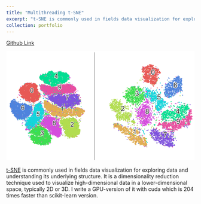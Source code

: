```yaml
---
title: "Multithreading t-SNE"
excerpt: "t-SNE is commonly used in fields data visualization for exploring data and understanding its underlying structure. It is a dimensionality reduction technique used to visualize high-dimensional data in a lower-dimensional space, typically 2D or 3D. I write a GPU-version of it with cuda which is 204 times faster than scikit-learn version."
collection: portfolio
---
```


[Github Link](https://github.com/pangzike/Multithreading-TSNE)

<img src='/images/result.png' style="width: 600px; height: auto;" >

[t-SNE](https://en.wikipedia.org/wiki/T-distributed_stochastic_neighbor_embedding) is commonly used in fields data visualization for exploring data and understanding its underlying structure. It is a dimensionality reduction technique used to visualize high-dimensional data in a lower-dimensional space, typically 2D or 3D. I write a GPU-version of it with cuda which is 204 times faster than scikit-learn version.